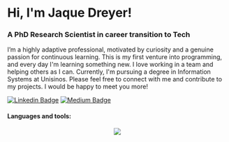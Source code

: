 # Hi, I'm Jaque Dreyer! 

### A PhD Research Scientist in career transition to Tech 

I’m a highly adaptive professional, motivated by curiosity and a genuine passion for continuous learning.
This is my first venture into programming, and every day I'm learning something new. 
I love working in a team and helping others as I can.
Currently, I'm pursuing a degree in Information Systems at Unisinos.
Please feel free to connect with me and contribute to my projects. I would be happy to meet you more!

[![Linkedin Badge](https://img.shields.io/badge/-LinkedIn-blue?style=flat-round&logo=Linkedin&logoColor=white&link=https://www.linkedin.com/in/jaquelinedreyer)](https://www.linkedin.com/in/jaquelinedreyer)
[![Medium Badge](https://img.shields.io/badge/Medium-12100E?style=flat-round&logo=medium&logoColor=white&link=https://https://medium.com/@jaquedreyer.tech)](https://medium.com/@jaquedreyer.tech)
  
#### Languages and tools:
<div align="center">
  <a href="https://skillicons.dev">
    <img src="https://skillicons.dev/icons?i=dart,flutter,kotlin,vscode,androidstudio,git,github,figma,notion&theme=dark" />
  </a>
</div>

